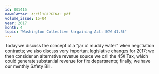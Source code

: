 ```yaml
---
id: 001415
newsletter: April2017FINAL.pdf
volume_issue: 15-04
year: 2017
month: 4
topic: "Washington Collective Bargaining Act: RCW 41.56"
---
```


Today we discuss the concept of a "jar of muddy water" when negotiation contracts; we also discuss very important legislative changes for 2017; we then consider an alternative revenue source we call the 450 Tax, which could generate substantial revenue for fire departments; finally, we have our monthly Safety Bill.